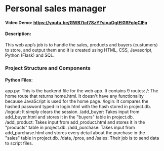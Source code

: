 # Personal sales manager
#### Video Demo:  https://youtu.be/GWB7tcf7SzY?si=aOgtElGSFgIgClFp
#### Description:
This web app’s job is to handle the sales, products and buyers (custumers) to store, and output them and it is created using HTML, CSS, Javascript, Python (Flask) and SQL.

### Project Structure and Components
#### Python Files:
app.py: This is the backend file for the web app. It contains 9 routes:
/: The home route that returns home.html. It doesn't have any functionality because JavaScript is used for the home page.
/login: It compares the hashed password typed in login.html with the hash stored in project.db.
/logout: It simply clears the session.
/add_buyer: Takes input from add_buyer.html and stores it in the "buyers" table in project.db.
/add_product: Takes input from add_product.html and stores it in the "products" table in project.db.
/add_purchase: Takes input from add_purchase.html and stores every detail about the purchase in the "sales" table in project.db.
/data, /pros, and /sales: Their job is to send data to script files.


